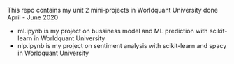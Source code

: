 This repo contains my unit 2 mini-projects in Worldquant University done April - June 2020

* ml.ipynb is my project on bussiness model and ML prediction with scikit-learn in Worldquant University
* nlp.ipynb is my project on sentiment analysis with scikit-learn and spacy in Worldquant University
